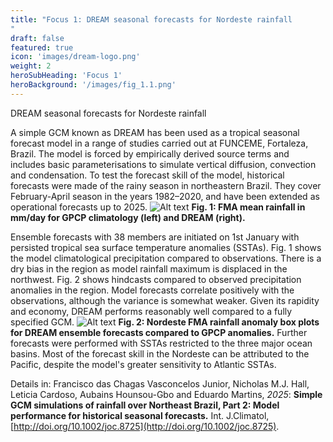 ```yaml
---
title: "Focus 1: DREAM seasonal forecasts for Nordeste rainfall
"
draft: false
featured: true
icon: 'images/dream-logo.png'
weight: 2
heroSubHeading: 'Focus 1'
heroBackground: '/images/fig_1.1.png'
---
```


DREAM seasonal forecasts for Nordeste rainfall

A simple GCM known as DREAM has been used as a tropical seasonal forecast model in a range of studies carried out at FUNCEME, Fortaleza, Brazil. The model is forced by empirically derived source terms and includes basic parameterisations to simulate vertical diffusion, convection and condensation. To test the forecast skill of the model, historical forecasts were made of the rainy season in northeastern Brazil. They cover February-April season in the years 1982–2020, and have been extended as operational forecasts up to 2025.
![Alt text](/images/fig_1.1.png)
__Fig. 1: FMA mean rainfall in mm/day for GPCP climatology (left) and DREAM (right).__

Ensemble forecasts with 38 members are initiated on 1st January with persisted tropical sea surface temperature anomalies (SSTAs). Fig. 1 shows the model climatological precipitation compared to observations. There is a dry bias in the region as model rainfall maximum is displaced in the northwest. Fig. 2 shows hindcasts compared to observed precipitation anomalies in the region. Model forecasts correlate positively with the observations, although the variance is somewhat weaker. Given its rapidity and economy, DREAM performs reasonably well compared to a fully specified GCM. 
![Alt text](/images/fig_1.2.png)
__Fig. 2: Nordeste FMA rainfall anomaly box plots for DREAM ensemble forecasts compared to GPCP anomalies.__
Further forecasts were performed with SSTAs restricted to the three major ocean basins. Most of the forecast skill in the Nordeste can be attributed to the Pacific, despite the model's greater sensitivity to Atlantic SSTAs. 

Details in: Francisco das Chagas Vasconcelos Junior, Nicholas M.J. Hall, Leticia Cardoso, Aubains Hounsou-Gbo and Eduardo Martins, _2025_: __Simple GCM simulations of rainfall over Northeast Brazil, Part 2: Model performance for historical seasonal forecasts.__ Int. J.Climatol, [http://doi.org/10.1002/joc.8725](http://doi.org/10.1002/joc.8725).

